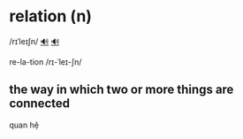 # relation (n)

/rɪˈleɪʃn/ [🔊](https://www.oxfordlearnersdictionaries.com/media/english/uk_pron/r/rel/relat/relation__gb_1.mp3) [🔊](https://www.oxfordlearnersdictionaries.com/media/english/us_pron/r/rel/relat/relation__us_3.mp3)

re-la-tion /rɪ-ˈleɪ-ʃn/

## the way in which two or more things are connected

quan hệ